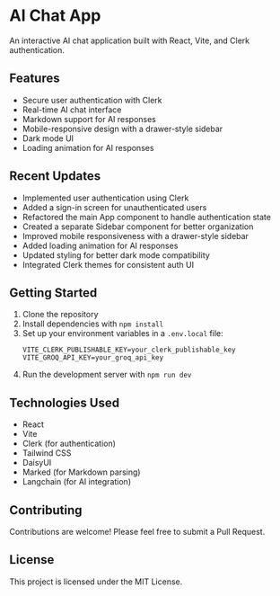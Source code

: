 # AI Chat App

An interactive AI chat application built with React, Vite, and Clerk authentication.

## Features

- Secure user authentication with Clerk
- Real-time AI chat interface
- Markdown support for AI responses
- Mobile-responsive design with a drawer-style sidebar
- Dark mode UI
- Loading animation for AI responses

## Recent Updates

- Implemented user authentication using Clerk
- Added a sign-in screen for unauthenticated users
- Refactored the main App component to handle authentication state
- Created a separate Sidebar component for better organization
- Improved mobile responsiveness with a drawer-style sidebar
- Added loading animation for AI responses
- Updated styling for better dark mode compatibility
- Integrated Clerk themes for consistent auth UI

## Getting Started

1. Clone the repository
2. Install dependencies with `npm install`
3. Set up your environment variables in a `.env.local` file:
   ```
   VITE_CLERK_PUBLISHABLE_KEY=your_clerk_publishable_key
   VITE_GROQ_API_KEY=your_groq_api_key
   ```
4. Run the development server with `npm run dev`

## Technologies Used

- React
- Vite
- Clerk (for authentication)
- Tailwind CSS
- DaisyUI
- Marked (for Markdown parsing)
- Langchain (for AI integration)

## Contributing

Contributions are welcome! Please feel free to submit a Pull Request.

## License

This project is licensed under the MIT License.
